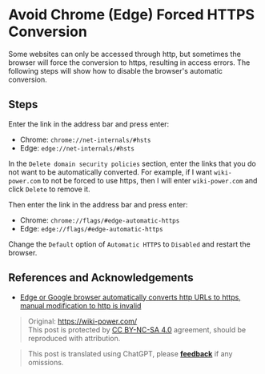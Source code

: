 # Avoid Chrome (Edge) Forced HTTPS Conversion

Some websites can only be accessed through http, but sometimes the browser will force the conversion to https, resulting in access errors. The following steps will show how to disable the browser's automatic conversion.

## Steps

Enter the link in the address bar and press enter:

- Chrome: `chrome://net-internals/#hsts`
- Edge: `edge://net-internals/#hsts`

In the `Delete domain security policies` section, enter the links that you do not want to be automatically converted. For example, if I want `wiki-power.com` to not be forced to use https, then I will enter `wiki-power.com` and click `Delete` to remove it.

Then enter the link in the address bar and press enter:

- Chrome: `chrome://flags/#edge-automatic-https`
- Edge: `edge://flags/#edge-automatic-https`

Change the `Default` option of `Automatic HTTPS` to `Disabled` and restart the browser.

## References and Acknowledgements

- [Edge or Google browser automatically converts http URLs to https, manual modification to http is invalid](https://blog.csdn.net/Thinker001/article/details/117717690)

> Original: <https://wiki-power.com/>  
> This post is protected by [CC BY-NC-SA 4.0](https://creativecommons.org/licenses/by/4.0/deed.en) agreement, should be reproduced with attribution.

> This post is translated using ChatGPT, please [**feedback**](https://github.com/linyuxuanlin/Wiki_MkDocs/issues/new) if any omissions.